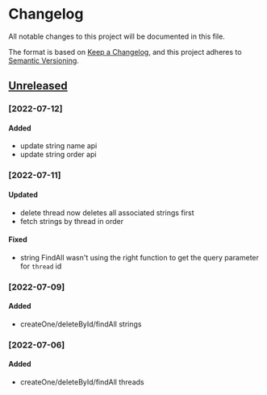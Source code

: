 # Changelog

All notable changes to this project will be documented in this file.

The format is based on [Keep a Changelog](https://keepachangelog.com/en/1.0.0/),
and this project adheres to [Semantic Versioning](https://semver.org/spec/v2.0.0.html).

## [Unreleased]
### [2022-07-12]
#### Added
- update string name api
- update string order api

### [2022-07-11]
#### Updated
- delete thread now deletes all associated strings first
- fetch strings by thread in order

#### Fixed
- string FindAll wasn't using the right function to get the query parameter for `thread` id

### [2022-07-09]
#### Added
- createOne/deleteById/findAll strings

### [2022-07-06]
#### Added
- createOne/deleteById/findAll threads

[unreleased]: https://github.com/olivierlacan/keep-a-changelog/compare/v1.1.0...HEAD
[1.1.0]: https://github.com/olivierlacan/keep-a-changelog/compare/v1.0.0...v1.1.0
